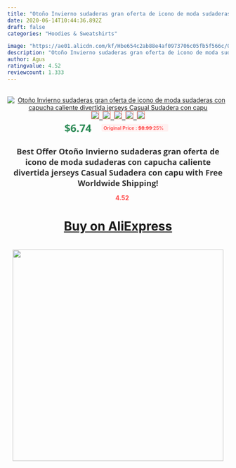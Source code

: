 ```yaml
---
title: "Otoño Invierno sudaderas gran oferta de icono de moda sudaderas con capucha caliente divertida jerseys Casual Sudadera con capu"
date: 2020-06-14T10:44:36.892Z
draft: false
categories: "Hoodies & Sweatshirts"

image: "https://ae01.alicdn.com/kf/Hbe654c2ab88e4af0973706c05fb5f566c/Otoño-Invierno-sudaderas-gran-oferta-de-icono-de-moda-sudaderas-con-capucha-caliente-divertida-jerseys-Casual.jpg"
description: "Otoño Invierno sudaderas gran oferta de icono de moda sudaderas con capucha caliente divertida jerseys Casual Sudadera con capu"
author: Agus
ratingvalue: 4.52
reviewcount: 1.333
---
```

<br>
<div style="text-align: center;">
<a href="https://s.click.aliexpress.com/e/_AO54c5" target="_blank" rel="nofollow noopener noreferrer"><img alt="Otoño Invierno sudaderas gran oferta de icono de moda sudaderas con capucha caliente divertida jerseys Casual Sudadera con capu" class="magnifier-image" src="https://ae01.alicdn.com/kf/Hbe654c2ab88e4af0973706c05fb5f566c/Otoño-Invierno-sudaderas-gran-oferta-de-icono-de-moda-sudaderas-con-capucha-caliente-divertida-jerseys-Casual.jpg_640x640.jpg">
<br>
<img style="border:1px solid salmon" src="https://ae01.alicdn.com/kf/Hbe654c2ab88e4af0973706c05fb5f566c/Otoño-Invierno-sudaderas-gran-oferta-de-icono-de-moda-sudaderas-con-capucha-caliente-divertida-jerseys-Casual.jpg_120x120.jpg">&nbsp;&nbsp;<img style="border:1px solid salmon" src="https://ae01.alicdn.com/kf/H549aeddd20964340ae7e5461fe9b9685W/Otoño-Invierno-sudaderas-gran-oferta-de-icono-de-moda-sudaderas-con-capucha-caliente-divertida-jerseys-Casual.jpg_120x120.jpg">&nbsp;&nbsp;<img style="border:1px solid salmon" src="https://ae01.alicdn.com/kf/H6ec09c9bf334417fb0854d13523f4bd8w/Otoño-Invierno-sudaderas-gran-oferta-de-icono-de-moda-sudaderas-con-capucha-caliente-divertida-jerseys-Casual.jpg_120x120.jpg">&nbsp;&nbsp;<img style="border:1px solid salmon" src="https://ae01.alicdn.com/kf/H9af677c978a74f0cbc82d52c54471873T/Otoño-Invierno-sudaderas-gran-oferta-de-icono-de-moda-sudaderas-con-capucha-caliente-divertida-jerseys-Casual.jpg_120x120.jpg">&nbsp;&nbsp;<img style="border:1px solid salmon" src="https://ae01.alicdn.com/kf/H6c9e664e2fe842ca90414055958427aeE/Otoño-Invierno-sudaderas-gran-oferta-de-icono-de-moda-sudaderas-con-capucha-caliente-divertida-jerseys-Casual.jpg_120x120.jpg"></a></div><br0>
<div style="text-align: center;"><span style="background-color: white; border: 0px; box-sizing: border-box; color: seagreen; display: inline-block; font-family: &quot;open sans&quot; , &quot;arial&quot; , &quot;helvetica&quot; , sans-serif , &quot;heiti&quot;; font-size: 24px; font-stretch: inherit; font-weight: 700; line-height: inherit; margin: 0px 10px 0px 0px; padding: 0px; vertical-align: middle;">$6.74 </span>
<span style="background: rgb(255 , 241 , 241); border-radius: 3px; border: 0px; box-sizing: border-box; color: #ff4747; display: inline-block; font-family: inherit; font-size: 12px; font-stretch: inherit; font-style: inherit; font-variant: inherit; font-weight: 600; line-height: inherit; margin: 0px; padding: 2px 5px; transform: scale(0.9); vertical-align: middle;">Original Price : <b style="text-decoration: line-through;">$8.99 </b> 25%&nbsp;&nbsp;</span></div>
<h1 style="color: #333333; display: inline-block; font-family: &quot;open sans&quot; , &quot;arial&quot; , &quot;helvetica&quot; , sans-serif , &quot;heiti&quot;; font-size: 18px; font-stretch: inherit; font-weight: 700; text-align: center;">Best Offer Otoño Invierno sudaderas gran oferta de icono de moda sudaderas con capucha caliente divertida jerseys Casual Sudadera con capu with Free Worldwide Shipping!</h1>
<div style="color: #ff4747; text-align: center;">
<img src="https://4.bp.blogspot.com/-M0ZcTcb-5uY/XleCXlxnR4I/AAAAAAAAAEc/OrjgMkXV1oMQFaCRZj5HQwOCBcu3w1FegCPcBGAYYCw/s1600/star.png" style="height: 15px;">&nbsp;<b>4.52</b></div>
<div class="button_cont" align="center"><a class="buynow_a" href="https://s.click.aliexpress.com/e/_AO54c5" target="_blank" rel="nofollow noopener noreferrer"><H1>Buy on AliExpress</H1></a></div><br>
<div class="separator" style="clear: both; text-align: center;">
<img src="https://lh3.googleusercontent.com/-pTy5HemUv9M/XlePHvY0dAI/AAAAAAAAAE4/0nX5iRUoIWY8eMW9Dpxeirr157OZliDIgCLcBGAsYHQ/s1600/badge.gif" width="480">
</div>
